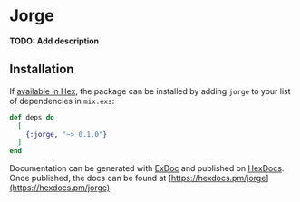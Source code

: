 # Jorge

**TODO: Add description**

## Installation

If [available in Hex](https://hex.pm/docs/publish), the package can be installed
by adding `jorge` to your list of dependencies in `mix.exs`:

```elixir
def deps do
  [
    {:jorge, "~> 0.1.0"}
  ]
end
```

Documentation can be generated with [ExDoc](https://github.com/elixir-lang/ex_doc)
and published on [HexDocs](https://hexdocs.pm). Once published, the docs can
be found at [https://hexdocs.pm/jorge](https://hexdocs.pm/jorge).

